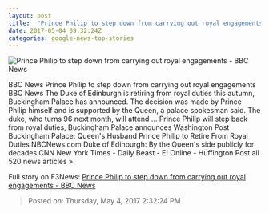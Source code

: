 ```yaml
---
layout: post
title:  "Prince Philip to step down from carrying out royal engagements - BBC News"
date: 2017-05-04 09:32:24Z
categories: google-news-top-stories
---
```


![Prince Philip to step down from carrying out royal engagements - BBC News](https://ichef.bbci.co.uk/news/1024/cpsprodpb/13F87/production/_95899718_mediaitem95899716.jpg)

BBC News Prince Philip to step down from carrying out royal engagements BBC News The Duke of Edinburgh is retiring from royal duties this autumn, Buckingham Palace has announced. The decision was made by Prince Philip himself and is supported by the Queen, a palace spokesman said. The duke, who turns 96 next month, will attend ... Prince Philip will step back from royal duties, Buckingham Palace announces Washington Post Buckingham Palace: Queen's Husband Prince Philip to Retire From Royal Duties NBCNews.com Duke of Edinburgh: By the Queen's side publicly for decades CNN New York Times - Daily Beast - E! Online - Huffington Post all 520 news articles »


Full story on F3News: [Prince Philip to step down from carrying out royal engagements - BBC News](http://www.f3nws.com/n/NJWVRC)

> Posted on: Thursday, May 4, 2017 2:32:24 PM
